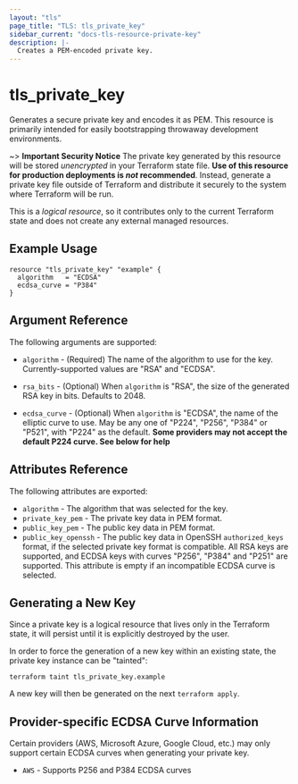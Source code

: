```yaml
---
layout: "tls"
page_title: "TLS: tls_private_key"
sidebar_current: "docs-tls-resource-private-key"
description: |-
  Creates a PEM-encoded private key.
---
```


# tls\_private\_key

Generates a secure private key and encodes it as PEM. This resource is
primarily intended for easily bootstrapping throwaway development
environments.

~> **Important Security Notice** The private key generated by this resource will
be stored *unencrypted* in your Terraform state file. **Use of this resource
for production deployments is *not* recommended**. Instead, generate
a private key file outside of Terraform and distribute it securely
to the system where Terraform will be run.

This is a *logical resource*, so it contributes only to the current Terraform
state and does not create any external managed resources.

## Example Usage

```hcl
resource "tls_private_key" "example" {
  algorithm   = "ECDSA"
  ecdsa_curve = "P384"
}
```

## Argument Reference

The following arguments are supported:

* `algorithm` - (Required) The name of the algorithm to use for
the key. Currently-supported values are "RSA" and "ECDSA".

* `rsa_bits` - (Optional) When `algorithm` is "RSA", the size of the generated
RSA key in bits. Defaults to 2048.

* `ecdsa_curve` - (Optional) When `algorithm` is "ECDSA", the name of the elliptic
curve to use. May be any one of "P224", "P256", "P384" or "P521", with "P224" as the
default.  **Some providers may not accept the default P224 curve.  See below for help**

## Attributes Reference

The following attributes are exported:

* `algorithm` - The algorithm that was selected for the key.
* `private_key_pem` - The private key data in PEM format.
* `public_key_pem` - The public key data in PEM format.
* `public_key_openssh` - The public key data in OpenSSH `authorized_keys`
  format, if the selected private key format is compatible. All RSA keys
  are supported, and ECDSA keys with curves "P256", "P384" and "P251"
  are supported. This attribute is empty if an incompatible ECDSA curve
  is selected.

## Generating a New Key

Since a private key is a logical resource that lives only in the Terraform state,
it will persist until it is explicitly destroyed by the user.

In order to force the generation of a new key within an existing state, the
private key instance can be "tainted":

```
terraform taint tls_private_key.example
```

A new key will then be generated on the next ``terraform apply``.

## Provider-specific ECDSA Curve Information

Certain providers (AWS, Microsoft Azure, Google Cloud, etc.) may only support
certain ECDSA curves when generating your private key.  

* `AWS` - Supports P256 and P384 ECDSA curves
